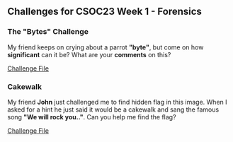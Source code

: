 ## Challenges for CSOC23 Week 1 - Forensics

### The "Bytes" Challenge
My friend keeps on crying about a parrot **"byte"**, but come on how **significant** can it be? What are your **comments** on this?

[Challenge File](chall1.png)

### Cakewalk
My friend **John** just challenged me to find hidden flag in this image. When I asked for a hint he just said it would be a cakewalk and sang the famous song **"We will rock you.."**. Can you help me find the flag?

[Challenge File](chall2.png)
